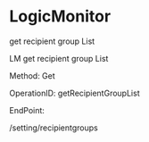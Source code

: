 #     LogicMonitor


get recipient group List

LM get recipient group List

Method: Get

OperationID: getRecipientGroupList

EndPoint:

/setting/recipientgroups
